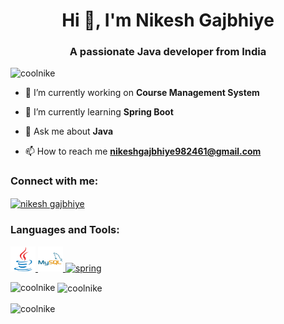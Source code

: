 <h1 align="center">Hi 👋, I'm Nikesh Gajbhiye</h1>
<h3 align="center">A passionate Java developer from India</h3>

<p align="left"> <img src="https://komarev.com/ghpvc/?username=coolnike&label=Profile%20views&color=0e75b6&style=flat" alt="coolnike" /> </p>

- 🔭 I’m currently working on **Course Management System**

- 🌱 I’m currently learning **Spring Boot**

- 💬 Ask me about **Java**

- 📫 How to reach me **nikeshgajbhiye982461@gmail.com**

<h3 align="left">Connect with me:</h3>
<p align="left">
<a href="https://linkedin.com/in/nikesh gajbhiye" target="blank"><img align="center" src="https://raw.githubusercontent.com/rahuldkjain/github-profile-readme-generator/master/src/images/icons/Social/linked-in-alt.svg" alt="nikesh gajbhiye" height="30" width="40" /></a>
</p>

<h3 align="left">Languages and Tools:</h3>
<p align="left"> <a href="https://www.java.com" target="_blank" rel="noreferrer"> <img src="https://raw.githubusercontent.com/devicons/devicon/master/icons/java/java-original.svg" alt="java" width="40" height="40"/> </a> <a href="https://www.mysql.com/" target="_blank" rel="noreferrer"> <img src="https://raw.githubusercontent.com/devicons/devicon/master/icons/mysql/mysql-original-wordmark.svg" alt="mysql" width="40" height="40"/> </a> <a href="https://spring.io/" target="_blank" rel="noreferrer"> <img src="https://www.vectorlogo.zone/logos/springio/springio-icon.svg" alt="spring" width="40" height="40"/> </a> </p>

<p><img align="left" src="https://github-readme-stats.vercel.app/api/top-langs?username=coolnike&show_icons=true&locale=en&layout=compact" alt="coolnike" /></p>

<p>&nbsp;<img align="center" src="https://github-readme-stats.vercel.app/api?username=coolnike&show_icons=true&locale=en" alt="coolnike" /></p>

<p><img align="center" src="https://github-readme-streak-stats.herokuapp.com/?user=coolnike&" alt="coolnike" /></p>
